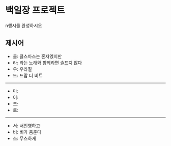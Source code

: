 # 백일장 프로젝트
n행시를 완성하시오

## 제시어
- 클: 클스마스는 혼자였지만
- 라: 라는 노래와 함께라면 슬프지 않다
- 우: 우라질 
- 드: 드랍 더 비트
---
- 마: 
- 이: 
- 크: 
- 로: 
---
- 서: 서인영하고
- 비: 비가 춤춘다
- 스: 무스하게
